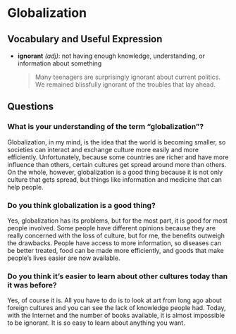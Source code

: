 # Globalization
## Vocabulary and Useful Expression
* **ignorant** *(adj)*: not having enough knowledge, understanding, or information about something
  > Many teenagers are surprisingly ignorant about current politics.  
  > We remained blissfully ignorant of the troubles that lay ahead.
## Questions
### What is your understanding of the term “globalization”? 
Globalization, in my mind, is the idea that the world is becoming smaller, so societies can interact and exchange culture more easily and more efficiently. Unfortunately, because some countries are richer and have more influence than others, certain cultures get spread around more than others. On the whole, however, globalization is a good thing because it is not only culture that gets spread, but things like information and medicine that can help people.
### Do you think globalization is a good thing? 
Yes, globalization has its problems, but for the most part, it is good for most people involved. Some people have different opinions because they are really concerned with the loss of culture, but for me, the benefits outweigh the drawbacks. People have access to more information, so diseases can be better treated, food can be made more efficiently, and goods that make people’s lives easier are now available.
### Do you think it’s easier to learn about other cultures today than it was before? 
Yes, of course it is. All you have to do is to look at art from long ago about foreign cultures and you can see the lack of knowledge people had. Today, with the Internet and the number of books available, it is almost impossible to be ignorant. It is so easy to learn about anything you want.
